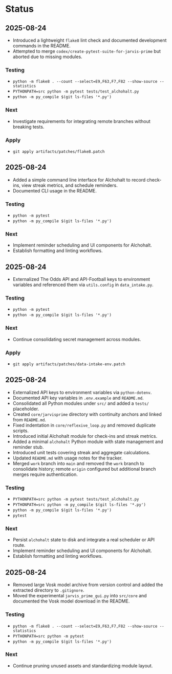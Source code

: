 # Status

## 2025-08-24
- Introduced a lightweight `flake8` lint check and documented development commands in the README.
- Attempted to merge `codex/create-pytest-suite-for-jarvis-prime` but aborted due to missing modules.

### Testing
- `python -m flake8 . --count --select=E9,F63,F7,F82 --show-source --statistics`
- `PYTHONPATH=src python -m pytest tests/test_alchohalt.py`
- `python -m py_compile $(git ls-files '*.py')`

### Next
- Investigate requirements for integrating remote branches without breaking tests.

### Apply
- `git apply artifacts/patches/flake8.patch`

## 2025-08-24
- Added a simple command line interface for Alchohalt to record check-ins, view streak metrics, and schedule reminders.
- Documented CLI usage in the README.

### Testing
- `python -m pytest`
- `python -m py_compile $(git ls-files '*.py')`

### Next
- Implement reminder scheduling and UI components for Alchohalt.
- Establish formatting and linting workflows.

## 2025-08-24
- Externalized The Odds API and API-Football keys to environment variables and referenced them via `utils.config` in `data_intake.py`.

### Testing
- `python -m pytest`
- `python -m py_compile $(git ls-files '*.py')`

### Next
- Continue consolidating secret management across modules.

### Apply
- `git apply artifacts/patches/data-intake-env.patch`

## 2025-08-24
- Externalized API keys to environment variables via `python-dotenv`.
- Documented API key variables in `.env.example` and `README.md`.
- Consolidated all Python modules under `src/` and added a `tests/` placeholder.
- Created `core/jarvisprime` directory with continuity anchors and linked from `README.md`.
- Fixed indentation in `core/reflexive_loop.py` and removed duplicate scripts.
- Introduced initial Alchohalt module for check-ins and streak metrics.
- Added a minimal `alchohalt` Python module with state management and reminder stub.
- Introduced unit tests covering streak and aggregate calculations.
- Updated `README.md` with usage notes for the tracker.
- Merged `work` branch into `main` and removed the `work` branch to consolidate history; remote `origin` configured but additional branch merges require authentication.

### Testing
- `PYTHONPATH=src python -m pytest tests/test_alchohalt.py`
- `PYTHONPATH=src python -m py_compile $(git ls-files '*.py')`
- `python -m py_compile $(git ls-files '*.py')`
- `pytest`

### Next
- Persist `alchohalt` state to disk and integrate a real scheduler or API route.
- Implement reminder scheduling and UI components for Alchohalt.
- Establish formatting and linting workflows.
## 2025-08-24
- Removed large Vosk model archive from version control and added the extracted directory to `.gitignore`.
- Moved the experimental `jarvis_prime_gui.py` into `src/core` and documented the Vosk model download in the README.

### Testing
- `python -m flake8 . --count --select=E9,F63,F7,F82 --show-source --statistics`
- `PYTHONPATH=src python -m pytest`
- `python -m py_compile $(git ls-files '*.py')`

### Next
- Continue pruning unused assets and standardizing module layout.

